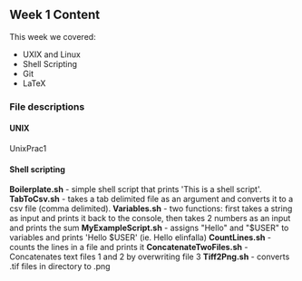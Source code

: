 ## Week 1 Content

This week we covered:
- UXIX and Linux
- Shell Scripting
- Git
- LaTeX

### File descriptions
#### UNIX

UnixPrac1


#### Shell scripting

**Boilerplate.sh** - simple shell script that prints 'This is a shell script'.
**TabToCsv.sh** - takes a tab delimited file as an argument and converts it to a csv file (comma delimited).
**Variables.sh** - two functions: first takes a string as input and prints it back to the console, then takes 2 numbers as an input and prints the sum
**MyExampleScript.sh** - assigns "Hello" and "$USER" to variables and prints 'Hello $USER' (ie. Hello elinfalla)
**CountLines.sh** - counts the lines in a file and prints it
**ConcatenateTwoFiles.sh** - Concatenates text files 1 and 2 by overwriting file 3
**Tiff2Png.sh** - converts .tif files in directory to .png
